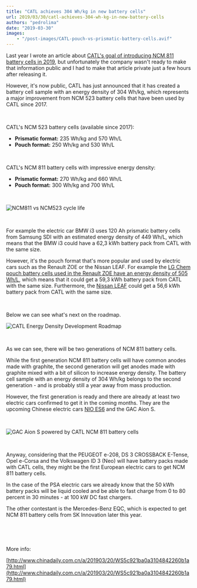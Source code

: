 ```yaml
---
title: "CATL achieves 304 Wh/kg in new battery cells"
url: 2019/03/30/catl-achieves-304-wh-kg-in-new-battery-cells
authors: "pedrolima"
date: "2019-03-30"
images: 
    - "/post-images/CATL-pouch-vs-prismatic-battery-cells.avif"
---
```


Last year I wrote an article about [CATL's goal of introducing NCM 811 battery cells in 2019](/2018/08/14/catl-expects-to-introduce-ncm-811-battery-cells-next-year/), but unfortunately the company wasn't ready to make that information public and I had to make that article private just a few hours after releasing it.

However, it's now public, CATL has just announced that it has created a battery cell sample with an energy density of 304 Wh/kg, which represents a major improvement from NCM 523 battery cells that have been used by CATL since 2017.

 

CATL's NCM 523 battery cells (available since 2017):

- **Prismatic format:** 235 Wh/kg and 570 Wh/L
- **Pouch format:** 250 Wh/kg and 530 Wh/L

 

CATL's NCM 811 battery cells with impressive energy density:

- **Prismatic format:** 270 Wh/kg and 660 Wh/L
- **Pouch format:** 300 Wh/kg and 700 Wh/L

 

![NCM811 vs NCM523 cycle life](post-images/ncm811-vs-ncm523-cycle-life.avif)

 

For example the electric car BMW i3 uses 120 Ah prismatic battery cells from Samsung SDI with an estimated energy density of 449 Wh/L, which means that the BMW i3 could have a 62,3 kWh battery pack from CATL with the same size.

However, it's the pouch format that's more popular and used by electric cars such as the Renault ZOE or the Nissan LEAF. For example the [LG Chem pouch battery cells used in the Renault ZOE have an energy density of 505 Wh/L](/2019/02/10/renault-zoe-ze-40-full-battery-specs/), which means that it could get a 59,3 kWh battery pack from CATL with the same size. Furthermore, the [Nissan LEAF](/2018/01/29/2018-nissan-leaf-battery-real-specs/) could get a 56,6 kWh battery pack from CATL with the same size.

 

Below we can see what's next on the roadmap.

![CATL Energy Density Development Roadmap](post-images/CATL-Energy-Density-Development-Roadmap.avif)

 

As we can see, there will be two generations of NCM 811 battery cells.

While the first generation NCM 811 battery cells will have common anodes made with graphite, the second generation will get anodes made with graphite mixed with a bit of silicon to increase energy density. The battery cell sample with an energy density of 304 Wh/kg belongs to the second generation - and is probably still a year away from mass production.

However, the first generation is ready and there are already at least two electric cars confirmed to get it in the coming months. They are the upcoming Chinese electric cars [NIO ES6](https://ir.nio.com/news-events/news-releases/news-release-details/nio-es6-launches-pre-subsidy-price-starting-358000) and the GAC Aion S.

 

![GAC Aion S powered by CATL NCM 811 battery cells](post-images/GAC-Aion-S-powered-by-CATL-NCM-811-battery-cells.avif)

 

Anyway, considering that the PEUGEOT e-208, DS 3 CROSSBACK E-Tense, Opel e-Corsa and the Volkswagen ID 3 (Neo) will have battery packs made with CATL cells, they might be the first European electric cars to get NCM 811 battery cells.

In the case of the PSA electric cars we already know that the 50 kWh battery packs will be liquid cooled and be able to fast charge from 0 to 80 percent in 30 minutes - at 100 kW DC fast chargers.

The other contestant is the Mercedes-Benz EQC, which is expected to get NCM 811 battery cells from SK Innovation later this year.

 

 

More info:

[http://www.chinadaily.com.cn/a/201903/20/WS5c921ba0a3104842260b1a79.html](http://www.chinadaily.com.cn/a/201903/20/WS5c921ba0a3104842260b1a79.html)
